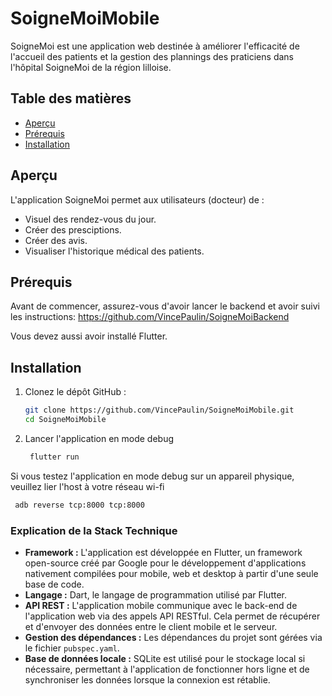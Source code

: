 # SoigneMoiMobile

SoigneMoi est une application web destinée à améliorer l'efficacité de l'accueil des patients et la gestion des plannings des praticiens dans l'hôpital SoigneMoi de la région lilloise.

## Table des matières

- [Aperçu](#aperçu)
- [Prérequis](#prérequis)
- [Installation](#installation)


## Aperçu

L'application SoigneMoi permet aux utilisateurs (docteur) de :
- Visuel des rendez-vous du jour.
- Créer des presciptions.
- Créer des avis.
- Visualiser l'historique médical des patients.

## Prérequis

Avant de commencer, assurez-vous d'avoir lancer le backend et avoir suivi les instructions:
https://github.com/VincePaulin/SoigneMoiBackend

Vous devez aussi avoir installé Flutter.



## Installation

1. Clonez le dépôt GitHub :

    ```bash
    git clone https://github.com/VincePaulin/SoigneMoiMobile.git
    cd SoigneMoiMobile
    ```

2. Lancer l'application en mode debug

   ```bash
    flutter run
    ```

Si vous testez l'application en mode debug sur un appareil physique, veuillez lier l'host à votre réseau wi-fi

   ```bash
    adb reverse tcp:8000 tcp:8000
   ```

### Explication de la Stack Technique

- **Framework :** L'application est développée en Flutter, un framework open-source créé par Google pour le développement d'applications nativement compilées pour mobile, web et desktop à partir d'une seule base de code.
- **Langage :** Dart, le langage de programmation utilisé par Flutter.
- **API REST :** L'application mobile communique avec le back-end de l'application web via des appels API RESTful. Cela permet de récupérer et d'envoyer des données entre le client mobile et le serveur.
- **Gestion des dépendances :** Les dépendances du projet sont gérées via le fichier `pubspec.yaml`.
- **Base de données locale :** SQLite est utilisé pour le stockage local si nécessaire, permettant à l'application de fonctionner hors ligne et de synchroniser les données lorsque la connexion est rétablie.
